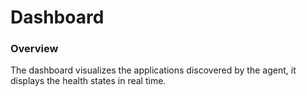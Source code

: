 # Dashboard

### Overview

The dashboard visualizes the applications discovered by the agent, it displays the health states in real time.

